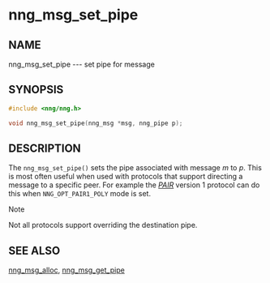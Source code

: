 # nng_msg_set_pipe

## NAME

nng_msg_set_pipe --- set pipe for message

## SYNOPSIS

```c
#include <nng/nng.h>

void nng_msg_set_pipe(nng_msg *msg, nng_pipe p);
```

## DESCRIPTION

The `nng_msg_set_pipe()` sets the pipe associated with message _m_ to _p_.
This is most often useful when used with protocols that support directing
a message to a specific peer.
For example the [_PAIR_](../protocols/pair.md) version 1 protocol can do
this when `NNG_OPT_PAIR1_POLY` mode is set.

> [!NOTE]
> Not all protocols support overriding the destination pipe.

## SEE ALSO

[nng_msg_alloc](nng_msg_alloc.md),
[nng_msg_get_pipe](nng_msg_get_pipe.md)
